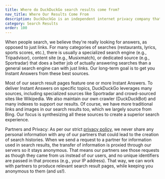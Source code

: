 ```yaml
---
title: Where do DuckDuckGo search results come from?
nav_title: Where Our Results Come From
description: DuckDuckGo is an independent internet privacy company that offers a private alternative to Google search & Chrome in one free app.
category: Search Results
order: 100
---
```


When people search, we believe they're really looking for answers, as opposed to just links. For many categories of searches (restaurants, lyrics, sports scores, etc.), there is usually a specialized search engine (e.g., Tripadvisor), content site (e.g., Musixmatch), or dedicated source (e.g., Sportradar) that does a better job of actually answering searches than a general search engine can with just links. Our long-term goal is to get you Instant Answers from these best sources.

Most of our search result pages feature one or more Instant Answers. To deliver Instant Answers on specific topics, DuckDuckGo leverages many sources, including specialized sources like Sportradar and crowd-sourced sites like Wikipedia. We also maintain our own crawler (DuckDuckBot) and many indexes to support our results. Of course, we have more traditional links and images in our search results too, which we largely source from Bing. Our focus is synthesizing all these sources to create a superior search experience.

Partners and Privacy: As per our strict [privacy policy](https://duckduckgo.com/privacy), we never share any personal information with any of our partners that could lead to the creation of search histories. When we send a request to a partner for information used in search results, the transfer of information is proxied through our servers so it stays anonymous. That means our partners see those requests as though they came from us instead of our users, and no unique identifiers are passed in that process (e.g., your IP address). That way, we can work with partners to produce relevant search result pages, while keeping you anonymous to them (and us!).

